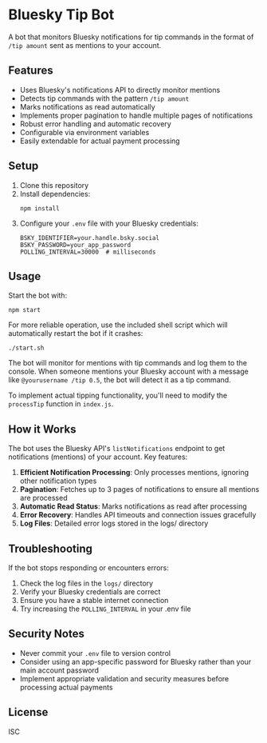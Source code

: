 # Bluesky Tip Bot

A bot that monitors Bluesky notifications for tip commands in the format of `/tip amount` sent as mentions to your account.

## Features

- Uses Bluesky's notifications API to directly monitor mentions
- Detects tip commands with the pattern `/tip amount`
- Marks notifications as read automatically
- Implements proper pagination to handle multiple pages of notifications
- Robust error handling and automatic recovery
- Configurable via environment variables
- Easily extendable for actual payment processing

## Setup

1. Clone this repository
2. Install dependencies:
   ```
   npm install
   ```
3. Configure your `.env` file with your Bluesky credentials:
   ```
   BSKY_IDENTIFIER=your.handle.bsky.social
   BSKY_PASSWORD=your_app_password
   POLLING_INTERVAL=30000  # milliseconds
   ```

## Usage

Start the bot with:
```
npm start
```

For more reliable operation, use the included shell script which will automatically restart the bot if it crashes:
```
./start.sh
```

The bot will monitor for mentions with tip commands and log them to the console. When someone mentions your Bluesky account with a message like `@yourusername /tip 0.5`, the bot will detect it as a tip command.

To implement actual tipping functionality, you'll need to modify the `processTip` function in `index.js`.

## How it Works

The bot uses the Bluesky API's `listNotifications` endpoint to get notifications (mentions) of your account. Key features:

1. **Efficient Notification Processing**: Only processes mentions, ignoring other notification types
2. **Pagination**: Fetches up to 3 pages of notifications to ensure all mentions are processed
3. **Automatic Read Status**: Marks notifications as read after processing
4. **Error Recovery**: Handles API timeouts and connection issues gracefully
5. **Log Files**: Detailed error logs stored in the logs/ directory

## Troubleshooting

If the bot stops responding or encounters errors:

1. Check the log files in the `logs/` directory
2. Verify your Bluesky credentials are correct
3. Ensure you have a stable internet connection
4. Try increasing the `POLLING_INTERVAL` in your .env file

## Security Notes

- Never commit your `.env` file to version control
- Consider using an app-specific password for Bluesky rather than your main account password
- Implement appropriate validation and security measures before processing actual payments

## License

ISC 